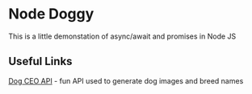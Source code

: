 # Node Doggy

This is a little demonstation of async/await and promises in Node JS

## Useful Links

[Dog CEO API](https://dog.ceo/dog-api/documentation/breed) - fun API used to generate dog images and breed names
